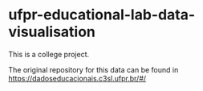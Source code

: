 # ufpr-educational-lab-data-visualisation

This is a college project.

The original repository for this data can be found in https://dadoseducacionais.c3sl.ufpr.br/#/
